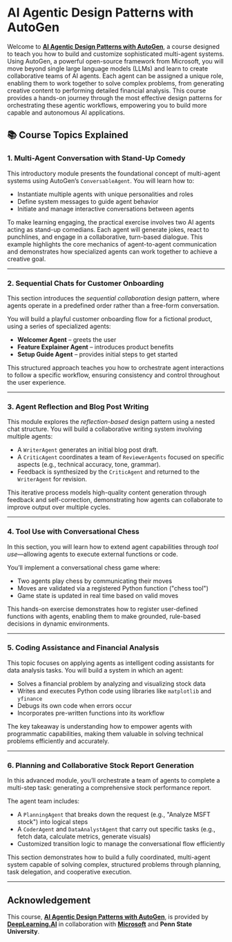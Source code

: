# AI Agentic Design Patterns with AutoGen

Welcome to **[AI Agentic Design Patterns with AutoGen](https://www.deeplearning.ai/short-courses/ai-agentic-design-patterns-with-autogen/)**, a course designed to teach you how to build and customize sophisticated multi-agent systems. Using AutoGen, a powerful open-source framework from Microsoft, you will move beyond single large language models (LLMs) and learn to create collaborative teams of AI agents. Each agent can be assigned a unique role, enabling them to work together to solve complex problems, from generating creative content to performing detailed financial analysis. This course provides a hands-on journey through the most effective design patterns for orchestrating these agentic workflows, empowering you to build more capable and autonomous AI applications.

## 📚 Course Topics Explained

### **1. Multi-Agent Conversation with Stand-Up Comedy**

This introductory module presents the foundational concept of multi-agent systems using AutoGen’s `ConversableAgent`. You will learn how to:

* Instantiate multiple agents with unique personalities and roles
* Define system messages to guide agent behavior
* Initiate and manage interactive conversations between agents

To make learning engaging, the practical exercise involves two AI agents acting as stand-up comedians. Each agent will generate jokes, react to punchlines, and engage in a collaborative, turn-based dialogue. This example highlights the core mechanics of agent-to-agent communication and demonstrates how specialized agents can work together to achieve a creative goal.

---

### **2. Sequential Chats for Customer Onboarding**

This section introduces the *sequential collaboration* design pattern, where agents operate in a predefined order rather than a free-form conversation.

You will build a playful customer onboarding flow for a fictional product, using a series of specialized agents:

* **Welcomer Agent** – greets the user
* **Feature Explainer Agent** – introduces product benefits
* **Setup Guide Agent** – provides initial steps to get started

This structured approach teaches you how to orchestrate agent interactions to follow a specific workflow, ensuring consistency and control throughout the user experience.

---

### **3. Agent Reflection and Blog Post Writing**

This module explores the *reflection-based* design pattern using a nested chat structure. You will build a collaborative writing system involving multiple agents:

* A `WriterAgent` generates an initial blog post draft.
* A `CriticAgent` coordinates a team of `ReviewerAgents` focused on specific aspects (e.g., technical accuracy, tone, grammar).
* Feedback is synthesized by the `CriticAgent` and returned to the `WriterAgent` for revision.

This iterative process models high-quality content generation through feedback and self-correction, demonstrating how agents can collaborate to improve output over multiple cycles.

---

### **4. Tool Use with Conversational Chess**

In this section, you will learn how to extend agent capabilities through *tool use*—allowing agents to execute external functions or code.

You’ll implement a conversational chess game where:

* Two agents play chess by communicating their moves
* Moves are validated via a registered Python function ("chess tool")
* Game state is updated in real time based on valid moves

This hands-on exercise demonstrates how to register user-defined functions with agents, enabling them to make grounded, rule-based decisions in dynamic environments.

---

### **5. Coding Assistance and Financial Analysis**

This topic focuses on applying agents as intelligent coding assistants for data analysis tasks. You will build a system in which an agent:

* Solves a financial problem by analyzing and visualizing stock data
* Writes and executes Python code using libraries like `matplotlib` and `yfinance`
* Debugs its own code when errors occur
* Incorporates pre-written functions into its workflow

The key takeaway is understanding how to empower agents with programmatic capabilities, making them valuable in solving technical problems efficiently and accurately.

---

### **6. Planning and Collaborative Stock Report Generation**

In this advanced module, you’ll orchestrate a team of agents to complete a multi-step task: generating a comprehensive stock performance report.

The agent team includes:

* A `PlanningAgent` that breaks down the request (e.g., "Analyze MSFT stock") into logical steps
* A `CoderAgent` and `DataAnalystAgent` that carry out specific tasks (e.g., fetch data, calculate metrics, generate visuals)
* Customized transition logic to manage the conversational flow efficiently

This section demonstrates how to build a fully coordinated, multi-agent system capable of solving complex, structured problems through planning, task delegation, and cooperative execution.

---

## Acknowledgement

This course, **[AI Agentic Design Patterns with AutoGen](https://www.deeplearning.ai/short-courses/ai-agentic-design-patterns-with-autogen/)**, is provided by **[DeepLearning.AI](https://www.deeplearning.ai/)** in collaboration with **[Microsoft](https://www.microsoft.com/en-us/research/)** and **Penn State University**.

